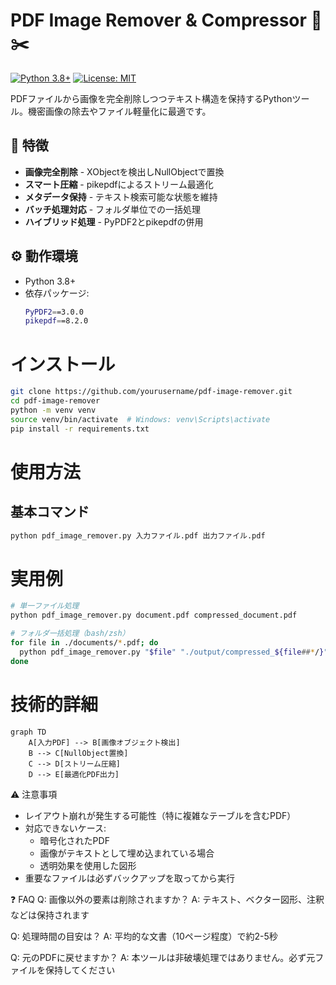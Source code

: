 # PDF Image Remover & Compressor 🔖✂️

[![Python 3.8+](https://img.shields.io/badge/Python-3.8+-blue.svg)](https://www.python.org/)
[![License: MIT](https://img.shields.io/badge/License-MIT-yellow.svg)](https://opensource.org/licenses/MIT)

PDFファイルから画像を完全削除しつつテキスト構造を保持するPythonツール。機密画像の除去やファイル軽量化に最適です。

## 🚀 特徴
- **画像完全削除** - XObjectを検出しNullObjectで置換
- **スマート圧縮** - pikepdfによるストリーム最適化
- **メタデータ保持** - テキスト検索可能な状態を維持
- **バッチ処理対応** - フォルダ単位での一括処理
- **ハイブリッド処理** - PyPDF2とpikepdfの併用

## ⚙️ 動作環境
- Python 3.8+
- 依存パッケージ:
  ```bash
  PyPDF2==3.0.0
  pikepdf==8.2.0

# インストール
```bash
git clone https://github.com/yourusername/pdf-image-remover.git
cd pdf-image-remover
python -m venv venv
source venv/bin/activate  # Windows: venv\Scripts\activate
pip install -r requirements.txt
```
# 使用方法
## 基本コマンド
```bash
python pdf_image_remover.py 入力ファイル.pdf 出力ファイル.pdf
```
# 実用例
```bash
# 単一ファイル処理
python pdf_image_remover.py document.pdf compressed_document.pdf

# フォルダ一括処理（bash/zsh）
for file in ./documents/*.pdf; do
  python pdf_image_remover.py "$file" "./output/compressed_${file##*/}"
done
```
# 技術的詳細
```mermaid
graph TD
    A[入力PDF] --> B[画像オブジェクト検出]
    B --> C[NullObject置換]
    C --> D[ストリーム圧縮]
    D --> E[最適化PDF出力]
```

⚠️ 注意事項
- レイアウト崩れが発生する可能性（特に複雑なテーブルを含むPDF）
- 対応できないケース:
  - 暗号化されたPDF
  - 画像がテキストとして埋め込まれている場合
  - 透明効果を使用した図形
- 重要なファイルは必ずバックアップを取ってから実行

❓ FAQ
Q: 画像以外の要素は削除されますか？
A: テキスト、ベクター図形、注釈などは保持されます

Q: 処理時間の目安は？
A: 平均的な文書（10ページ程度）で約2-5秒

Q: 元のPDFに戻せますか？
A: 本ツールは非破壊処理ではありません。必ず元ファイルを保持してください

